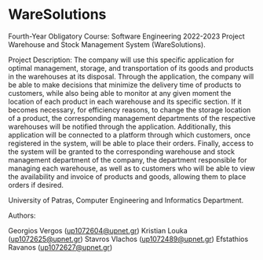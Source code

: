 # WareSolutions
Fourth-Year Obligatory Course: Software Engineering 2022-2023 Project
Warehouse and Stock Management System (WareSolutions).

Project Description: 
The company will use this specific application for optimal management, storage, and transportation of its goods and products in the warehouses at its disposal. 
Through the application, the company will be able to make decisions that minimize the delivery time of products to customers, while also being able to monitor at any given moment the location of each product in each warehouse and its specific section. 
If it becomes necessary, for efficiency reasons, to change the storage location of a product, the corresponding management departments of the respective warehouses will be notified through the application. 
Additionally, this application will be connected to a platform through which customers, once registered in the system, will be able to place their orders. 
Finally, access to the system will be granted to the corresponding warehouse and stock management department of the company, the department responsible for managing each warehouse, as well as to customers who will be able to view the availability and invoice of products and goods, allowing them to place orders if desired.

University of Patras,
Computer Engineering and Informatics Department.

Authors:

Georgios Vergos     (up1072604@upnet.gr) 
Kristian Louka      (up1072625@upnet.gr)
Stavros Vlachos     (up1072489@upnet.gr)
Efstathios Ravanos  (up1072627@upnet.gr)